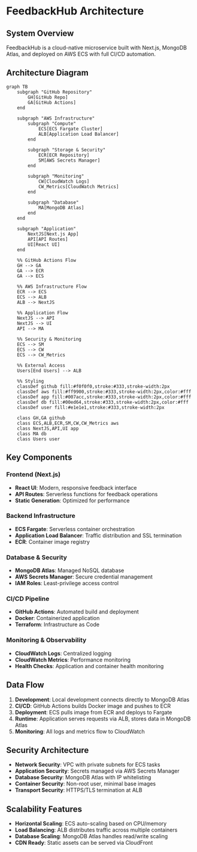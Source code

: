 # FeedbackHub Architecture

## System Overview

FeedbackHub is a cloud-native microservice built with Next.js, MongoDB Atlas, and deployed on AWS ECS with full CI/CD automation.

## Architecture Diagram

```mermaid
graph TB
    subgraph "GitHub Repository"
        GH[GitHub Repo]
        GA[GitHub Actions]
    end
    
    subgraph "AWS Infrastructure"
        subgraph "Compute"
            ECS[ECS Fargate Cluster]
            ALB[Application Load Balancer]
        end
        
        subgraph "Storage & Security"
            ECR[ECR Repository]
            SM[AWS Secrets Manager]
        end
        
        subgraph "Monitoring"
            CW[CloudWatch Logs]
            CW_Metrics[CloudWatch Metrics]
        end
        
        subgraph "Database"
            MA[MongoDB Atlas]
        end
    end
    
    subgraph "Application"
        NextJS[Next.js App]
        API[API Routes]
        UI[React UI]
    end
    
    %% GitHub Actions Flow
    GH --> GA
    GA --> ECR
    GA --> ECS
    
    %% AWS Infrastructure Flow
    ECR --> ECS
    ECS --> ALB
    ALB --> NextJS
    
    %% Application Flow
    NextJS --> API
    NextJS --> UI
    API --> MA
    
    %% Security & Monitoring
    ECS --> SM
    ECS --> CW
    ECS --> CW_Metrics
    
    %% External Access
    Users[End Users] --> ALB
    
    %% Styling
    classDef github fill:#f0f0f0,stroke:#333,stroke-width:2px
    classDef aws fill:#ff9900,stroke:#333,stroke-width:2px,color:#fff
    classDef app fill:#007acc,stroke:#333,stroke-width:2px,color:#fff
    classDef db fill:#00ed64,stroke:#333,stroke-width:2px,color:#fff
    classDef user fill:#e1e1e1,stroke:#333,stroke-width:2px
    
    class GH,GA github
    class ECS,ALB,ECR,SM,CW,CW_Metrics aws
    class NextJS,API,UI app
    class MA db
    class Users user
```

## Key Components

### Frontend (Next.js)
- **React UI**: Modern, responsive feedback interface
- **API Routes**: Serverless functions for feedback operations
- **Static Generation**: Optimized for performance

### Backend Infrastructure
- **ECS Fargate**: Serverless container orchestration
- **Application Load Balancer**: Traffic distribution and SSL termination
- **ECR**: Container image registry

### Database & Security
- **MongoDB Atlas**: Managed NoSQL database
- **AWS Secrets Manager**: Secure credential management
- **IAM Roles**: Least-privilege access control

### CI/CD Pipeline
- **GitHub Actions**: Automated build and deployment
- **Docker**: Containerized application
- **Terraform**: Infrastructure as Code

### Monitoring & Observability
- **CloudWatch Logs**: Centralized logging
- **CloudWatch Metrics**: Performance monitoring
- **Health Checks**: Application and container health monitoring

## Data Flow

1. **Development**: Local development connects directly to MongoDB Atlas
2. **CI/CD**: GitHub Actions builds Docker image and pushes to ECR
3. **Deployment**: ECS pulls image from ECR and deploys to Fargate
4. **Runtime**: Application serves requests via ALB, stores data in MongoDB Atlas
5. **Monitoring**: All logs and metrics flow to CloudWatch

## Security Architecture

- **Network Security**: VPC with private subnets for ECS tasks
- **Application Security**: Secrets managed via AWS Secrets Manager
- **Database Security**: MongoDB Atlas with IP whitelisting
- **Container Security**: Non-root user, minimal base images
- **Transport Security**: HTTPS/TLS termination at ALB

## Scalability Features

- **Horizontal Scaling**: ECS auto-scaling based on CPU/memory
- **Load Balancing**: ALB distributes traffic across multiple containers
- **Database Scaling**: MongoDB Atlas handles read/write scaling
- **CDN Ready**: Static assets can be served via CloudFront 